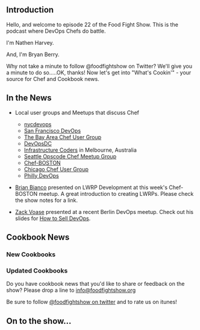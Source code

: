 Introduction
------------

Hello, and welcome to episode 22 of the Food Fight Show.  This is the podcast where DevOps Chefs do battle.

I'm Nathen Harvey.

And, I'm Bryan Berry.

Why not take a minute to follow @foodfightshow on Twitter?  We'll give you a minute to do so.....OK, thanks!  Now let's get into "What's Cookin'" - your source for Chef and Cookbook news.

In the News<a name="news"></a>
-----------
* Local user groups and Meetups that discuss Chef
  * [nycdevops](http://www.meetup.com/nycdevops/)
  * [San Francisco DevOps](http://www.meetup.com/San-Francisco-DevOps/)
  * [The Bay Area Chef User Group](http://www.meetup.com/The-Bay-Area-Chef-User-Group/)
  * [DevOpsDC](http://www.meetup.com/DevOpsDC/)
  * [Infrastructure Coders](http://www.meetup.com/Infrastructure-Coders/) in Melbourne, Australia
  * [Seattle Opscode Chef Meetup Group](http://www.meetup.com/Seattle-Opscode-Chef-Meetup-Group/)
  * [Chef-BOSTON](http://www.meetup.com/Chef-BOSTON/)
  * [Chicago Chef User Group](http://www.meetup.com/Chicago-Chef-User-Group/)
  * [Philly DevOps](http://phillydevops.org/)

* [Brian Bianco](http://twitter.com/brianwbianco) presented on LWRP Development at this week's Chef-BOSTON meetup.  A great introduction to creating LWRPs.  Please check the show notes for a link.

* [Zack Voase](https://twitter.com/zacharyvoase) presented at a recent Berlin DevOps meetup.  Check out his slides for [How to Sell DevOps](https://speakerdeck.com/u/zacharyvoase/p/how-to-sell-devops).

Cookbook News<a name="cookbooks"></a>
-------------
### New Cookbooks

### Updated Cookbooks

Do you have cookbook news that you'd like to share or feedback on the show?  Please drop a line to info@foodfightshow.org

Be sure to follow [@foodfightshow on twitter](http://twitter.com/foodfightshow) and to rate us on itunes!

On to the show...
----------------
